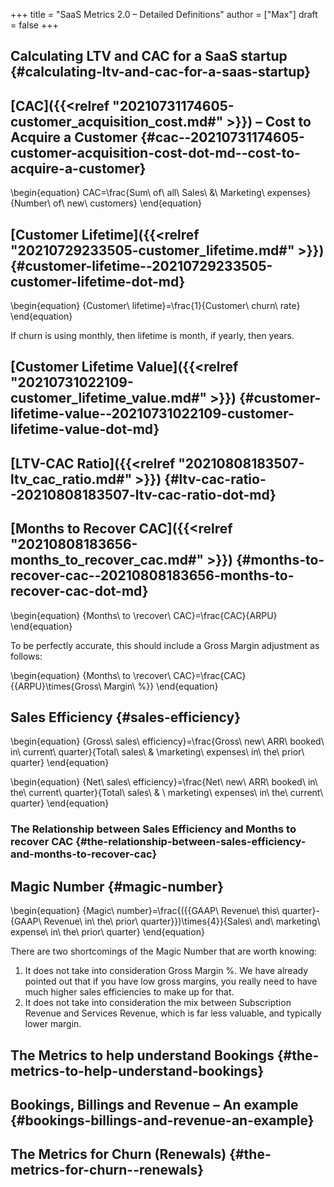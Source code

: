+++
title = "SaaS Metrics 2.0 – Detailed Definitions"
author = ["Max"]
draft = false
+++

## Calculating LTV and CAC for a SaaS startup {#calculating-ltv-and-cac-for-a-saas-startup}


## [CAC]({{<relref "20210731174605-customer_acquisition_cost.md#" >}}) – Cost to Acquire a Customer {#cac--20210731174605-customer-acquisition-cost-dot-md--cost-to-acquire-a-customer}

\begin{equation}
CAC=\frac{Sum\ of\ all\ Sales\ &\ Marketing\ expenses}{Number\ of\ new\ customers}
\end{equation}


## [Customer Lifetime]({{<relref "20210729233505-customer_lifetime.md#" >}}) {#customer-lifetime--20210729233505-customer-lifetime-dot-md}

\begin{equation}
{Customer\ lifetime}=\frac{1}{Customer\ churn\ rate}
\end{equation}

If churn is using monthly, then lifetime is month, if yearly, then years.


## [Customer Lifetime Value]({{<relref "20210731022109-customer_lifetime_value.md#" >}}) {#customer-lifetime-value--20210731022109-customer-lifetime-value-dot-md}


## [LTV-CAC Ratio]({{<relref "20210808183507-ltv_cac_ratio.md#" >}}) {#ltv-cac-ratio--20210808183507-ltv-cac-ratio-dot-md}


## [Months to Recover CAC]({{<relref "20210808183656-months_to_recover_cac.md#" >}}) {#months-to-recover-cac--20210808183656-months-to-recover-cac-dot-md}

\begin{equation}
{Months\ to \recover\ CAC}=\frac{CAC}{ARPU}
\end{equation}

To be perfectly accurate, this should include a Gross Margin adjustment as
follows:

\begin{equation}
{Months\ to \recover\ CAC}=\frac{CAC}{{ARPU}\times{Gross\ Margin\ \%}}
\end{equation}


## Sales Efficiency {#sales-efficiency}

\begin{equation}
{Gross\ sales\ efficiency}=\frac{Gross\ new\ ARR\ booked\ in\ current\ quarter}{Total\ sales\ & \marketing\ expenses\ in\ the\ prior\ quarter}
\end{equation}

\begin{equation}
{Net\ sales\ efficiency}=\frac{Net\ new\ ARR\ booked\ in\ the\ current\ quarter}{Total\ sales\ & \ marketing\ expenses\ in\ the\ current\ quarter}
\end{equation}


### The Relationship between Sales Efficiency and Months to recover CAC {#the-relationship-between-sales-efficiency-and-months-to-recover-cac}


## Magic Number {#magic-number}

\begin{equation}
{Magic\ number}=\frac{({{GAAP\ Revenue\ this\ quarter}-{GAAP\ Revenue\ in\ the\ prior\ quarter}})\times{4}}{Sales\ and\ marketing\ expense\ in\ the\ prior\ quarter}
\end{equation}

There are two shortcomings of the Magic Number that are worth knowing:

1.  It does not take into consideration Gross Margin %. We have already pointed
    out that if you have low gross margins, you really need to have much higher
    sales efficiencies to make up for that.
2.  It does not take into consideration the mix between Subscription Revenue
    and Services Revenue, which is far less valuable, and typically lower
    margin.


## The Metrics to help understand Bookings {#the-metrics-to-help-understand-bookings}


## Bookings, Billings and Revenue – An example {#bookings-billings-and-revenue-an-example}


## The Metrics for Churn (Renewals) {#the-metrics-for-churn--renewals}
